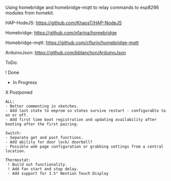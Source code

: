 Using homebridge and homebridge-mqtt to relay commands to esp8266 modules from homekit.

HAP-HodeJS: https://github.com/KhaosT/HAP-NodeJS

Homebridge: https://github.com/nfarina/homebridge

Homebridge-mqtt: https://github.com/cflurin/homebridge-mqtt

ArduinoJson: https://github.com/bblanchon/ArduinoJson

ToDo:

! Done

- In Progress

X Postponed

	ALL:
	- Better commenting in sketches.
	- Add last state to eeprom so states survive restart - configurable to on or off.
	- Add first time boot registration and updating availability after booting after the first pairing.

	Switch:
	- Separate get and post functions.
	- Add ability for door lock/ doorbell?
	- Possible web page configuration or grabbing settings from a central location.
	
	Thermostat:
	 ! Build out functionality.
	 ! Add fan start and stop delay.
	 - Add support for 3.5" Nextion Touch Display